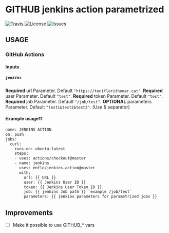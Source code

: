 # GITHUB jenkins action parametrized

[![Travis][travis-image]][travis-url]
![License][license-image]
![Issues][issues-image]

## USAGE

### GitHub Actions

#### Inputs

##### `jenkins`

**Required** url  Parameter. Default `"https://toniflorithomar.cat"`.
**Required** user Parameter. Default `"test"`.
**Required** token Parameter. Default `"test"`.
**Required** job Parameter. Default `"/job/test"`.
**OPTIONAL** parameters Parameter. Default `"test1&test2&test3"`. (Use & separator)

#### Example usage11

```bash
name: JENKINS ACTION
on: push
jobs:
  curl:
    runs-on: ubuntu-latest
    steps:
    - uses: actions/checkout@master
    - name: jenkins
      uses: enflo/jenkins-action@master
      with:
        url: {{ URL }}
        user: {{ Jenkins User ID }}
        token: {{ Jenkins User Token ID }}
        job: {{ jenkins Job path }} `example /job/test`
        parameters: {{ jenkins parameters for parametrized jobs }}

```

## Improvements
- [ ] Make it possible to use GITHUB_* vars


[travis-image]: https://travis-ci.com/enflo/jenkins-action-parametrized.svg?branch=master
[travis-url]: https://travis-ci.com/enflo/jenkins-action-parametrized
[license-image]: https://img.shields.io/static/v1?label=licence&message=MIT&color=Green
[issues-image]: https://img.shields.io/github/issues/enflo/jenkins-action-parametrized
